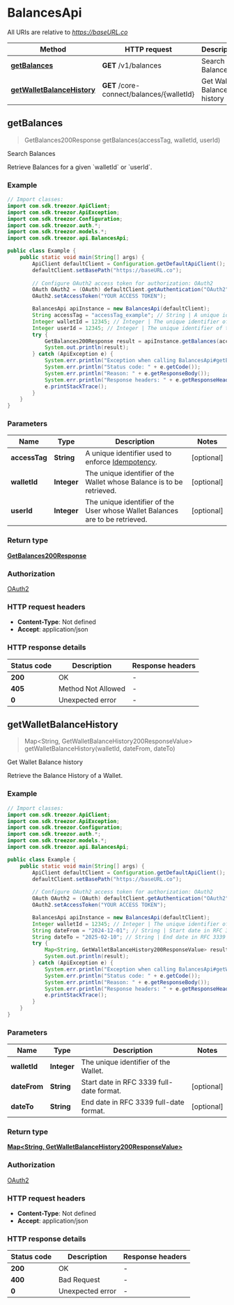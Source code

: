 # BalancesApi

All URIs are relative to *https://baseURL.co*

| Method | HTTP request | Description |
|------------- | ------------- | -------------|
| [**getBalances**](BalancesApi.md#getBalances) | **GET** /v1/balances | Search Balances |
| [**getWalletBalanceHistory**](BalancesApi.md#getWalletBalanceHistory) | **GET** /core-connect/balances/{walletId} | Get Wallet Balance history |



## getBalances

> GetBalances200Response getBalances(accessTag, walletId, userId)

Search Balances

Retrieve Balances for a given &#x60;walletId&#x60; or &#x60;userId&#x60;.

### Example

```java
// Import classes:
import com.sdk.treezor.ApiClient;
import com.sdk.treezor.ApiException;
import com.sdk.treezor.Configuration;
import com.sdk.treezor.auth.*;
import com.sdk.treezor.models.*;
import com.sdk.treezor.api.BalancesApi;

public class Example {
    public static void main(String[] args) {
        ApiClient defaultClient = Configuration.getDefaultApiClient();
        defaultClient.setBasePath("https://baseURL.co");
        
        // Configure OAuth2 access token for authorization: OAuth2
        OAuth OAuth2 = (OAuth) defaultClient.getAuthentication("OAuth2");
        OAuth2.setAccessToken("YOUR ACCESS TOKEN");

        BalancesApi apiInstance = new BalancesApi(defaultClient);
        String accessTag = "accessTag_example"; // String | A unique identifier used to enforce [Idempotency](/guide/api-basics/idempotency.html). 
        Integer walletId = 12345; // Integer | The unique identifier of the Wallet whose Balance is to be retrieved.
        Integer userId = 12345; // Integer | The unique identifier of the User whose Wallet Balances are to be retrieved.
        try {
            GetBalances200Response result = apiInstance.getBalances(accessTag, walletId, userId);
            System.out.println(result);
        } catch (ApiException e) {
            System.err.println("Exception when calling BalancesApi#getBalances");
            System.err.println("Status code: " + e.getCode());
            System.err.println("Reason: " + e.getResponseBody());
            System.err.println("Response headers: " + e.getResponseHeaders());
            e.printStackTrace();
        }
    }
}
```

### Parameters


| Name | Type | Description  | Notes |
|------------- | ------------- | ------------- | -------------|
| **accessTag** | **String**| A unique identifier used to enforce [Idempotency](/guide/api-basics/idempotency.html).  | [optional] |
| **walletId** | **Integer**| The unique identifier of the Wallet whose Balance is to be retrieved. | [optional] |
| **userId** | **Integer**| The unique identifier of the User whose Wallet Balances are to be retrieved. | [optional] |

### Return type

[**GetBalances200Response**](GetBalances200Response.md)

### Authorization

[OAuth2](../README.md#OAuth2)

### HTTP request headers

- **Content-Type**: Not defined
- **Accept**: application/json


### HTTP response details
| Status code | Description | Response headers |
|-------------|-------------|------------------|
| **200** | OK |  -  |
| **405** | Method Not Allowed |  -  |
| **0** | Unexpected error |  -  |


## getWalletBalanceHistory

> Map&lt;String, GetWalletBalanceHistory200ResponseValue&gt; getWalletBalanceHistory(walletId, dateFrom, dateTo)

Get Wallet Balance history

Retrieve the Balance History of a Wallet.

### Example

```java
// Import classes:
import com.sdk.treezor.ApiClient;
import com.sdk.treezor.ApiException;
import com.sdk.treezor.Configuration;
import com.sdk.treezor.auth.*;
import com.sdk.treezor.models.*;
import com.sdk.treezor.api.BalancesApi;

public class Example {
    public static void main(String[] args) {
        ApiClient defaultClient = Configuration.getDefaultApiClient();
        defaultClient.setBasePath("https://baseURL.co");
        
        // Configure OAuth2 access token for authorization: OAuth2
        OAuth OAuth2 = (OAuth) defaultClient.getAuthentication("OAuth2");
        OAuth2.setAccessToken("YOUR ACCESS TOKEN");

        BalancesApi apiInstance = new BalancesApi(defaultClient);
        Integer walletId = 12345; // Integer | The unique identifier of the Wallet.
        String dateFrom = "2024-12-01"; // String | Start date in RFC 3339 full-date format.
        String dateTo = "2025-02-10"; // String | End date in RFC 3339 full-date format.
        try {
            Map<String, GetWalletBalanceHistory200ResponseValue> result = apiInstance.getWalletBalanceHistory(walletId, dateFrom, dateTo);
            System.out.println(result);
        } catch (ApiException e) {
            System.err.println("Exception when calling BalancesApi#getWalletBalanceHistory");
            System.err.println("Status code: " + e.getCode());
            System.err.println("Reason: " + e.getResponseBody());
            System.err.println("Response headers: " + e.getResponseHeaders());
            e.printStackTrace();
        }
    }
}
```

### Parameters


| Name | Type | Description  | Notes |
|------------- | ------------- | ------------- | -------------|
| **walletId** | **Integer**| The unique identifier of the Wallet. | |
| **dateFrom** | **String**| Start date in RFC 3339 full-date format. | [optional] |
| **dateTo** | **String**| End date in RFC 3339 full-date format. | [optional] |

### Return type

[**Map&lt;String, GetWalletBalanceHistory200ResponseValue&gt;**](GetWalletBalanceHistory200ResponseValue.md)

### Authorization

[OAuth2](../README.md#OAuth2)

### HTTP request headers

- **Content-Type**: Not defined
- **Accept**: application/json


### HTTP response details
| Status code | Description | Response headers |
|-------------|-------------|------------------|
| **200** | OK |  -  |
| **400** | Bad Request |  -  |
| **0** | Unexpected error |  -  |

